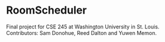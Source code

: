 # RoomScheduler
Final project for CSE 245 at Washington University in St. Louis. Contributors: Sam Donohue, Reed Dalton and Yuwen Memon.
